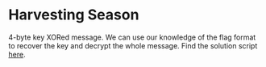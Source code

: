 # Harvesting Season

4-byte key XORed message. We can use our knowledge of the flag format to recover the key and decrypt the whole message. Find the solution script [here](./solve.py).
